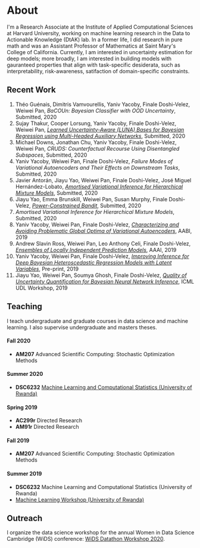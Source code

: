 
# About
I'm a Research Associate at the Institute of Applied Computational Sciences at Harvard University, working on machine learning research in the Data to Actionable Knowledge (DtAK) lab. In a former life, I did research in pure math and was an Assistant Professor of Mathematics at Saint Mary's College of California. Currently, I am interested in uncertainty estimation for deep models; more broadly, I am interested in building models with gauranteed properties that align with task-specific desiderata, such as interpretability, risk-awareness, satifaction of domain-specific constraints. 


## Recent Work
1. Théo Guénais, Dimitris Vamvourellis, Yaniv Yacoby, Finale Doshi-Velez, Weiwei Pan, *BaCOUn: Bayesian Classifier with OOD Uncertainty*, Submitted, 2020
2. Sujay Thakur, Cooper Lorsung, Yaniv Yacoby, Finale Doshi-Velez, Weiwei Pan, [*Learned Uncertainty-Aware (LUNA) Bases for Bayesian Regression using Multi-Headed Auxiliary Networks*](https://arxiv.org/abs/2006.11695), Submitted, 2020
3. Michael Downs, Jonathan Chu, Yaniv Yacoby, Finale Doshi-Velez, Weiwei Pan, *CRUDS: Counterfactual Recourse Using Disentangled Subspaces*, Submitted, 2020
4. Yaniv Yacoby, Weiwei Pan, Finale Doshi-Velez, *Failure Modes of Variational Autoencoders and Their Effects on Downstream Tasks*, Submitted, 2020
6. Javier Antorán, Jiayu Yao, Weiwei Pan, Finale Doshi-Velez, José Miguel Hernández-Lobato, [*Amortised Variational Inference for Hierarchical Mixture Models*](https://arxiv.org/pdf/2004.06230.pdf), Submitted, 2020
7. Jiayu Yao, Emma Brunskill, Weiwei Pan, Susan Murphy, Finale Doshi-Velez, [*Power-Constrained Bandit*](), Submitted, 2020
8. *Amortised Variational Inference for Hierarchical Mixture Models*, Submitted, 2020
9. Yaniv Yacoby, Weiwei Pan, Finale Doshi-Velez, [*Characterizing and Avoiding Problematic Global Optima of Variational Autoencoders*](http://proceedings.mlr.press/v118/yacoby20a/yacoby20a.pdf), AABI, 2019
10. Andrew Slavin Ross, Weiwei Pan, Leo Anthony Celi, Finale Doshi-Velez, [*Ensembles of Locally Independent Prediction Models*](), AAAI, 2019
11. Yaniv Yacoby, Weiwei Pan, Finale Doshi-Velez, [*Improving Inference for Deep Bayesian Heteroscedastic Regression Models with Latent Variables*](https://arxiv.org/pdf/1911.00569.pdf), Pre-print, 2019
12. Jiayu Yao, Weiwei Pan, Soumya Ghosh, Finale Doshi-Velez, [*Quality of Uncertainty Quantification for Bayesian Neural Network Inference*](https://arxiv.org/pdf/1906.09686.pdf), ICML UDL Workshop, 2019


## Teaching
I teach undergraduate and graduate courses in data science and machine learning. I also supervise undergraduate and masters theses.

#### Fall 2020
  - **AM207** Advanced Scientific Computing: Stochastic Optimization Methods
  
#### Summer 2020
  - **DSC6232** [Machine Learning and Computational Statistics (University of Rwanda)](https://onefishy.github.io/Rwanda-Data-Science/)

#### Spring 2019
  - **AC299r** Directed Research
  - **AM91r** Directed Research

#### Fall 2019
  - **AM207** Advanced Scientific Computing: Stochastic Optimization Methods
  
#### Summer 2019
  - **DSC6232** Machine Learning and Computational Statistics (University of Rwanda)<br>
  - [Machine Learning Workshop (University of Rwanda)](https://github.com/onefishy/rwanda_workshop)

## Outreach
I organize the data science workshop for the annual Women in Data Science Cambridge (WiDS) conference: [WiDS Datathon Workshop 2020](https://onefishy.github.io/wids_datathon_2020/).

